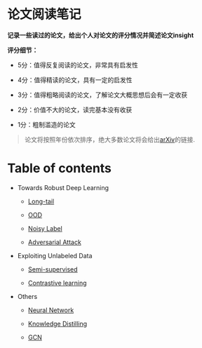 # 论文阅读笔记

**记录一些读过的论文，给出个人对论文的评分情况并简述论文insight**

**评分细节：** 

- 5分：值得反复阅读的论文，非常具有启发性

- 4分：值得精读的论文，具有一定的启发性

- 3分：值得粗略阅读的论文，了解论文大概思想后会有一定收获

- 2分：价值不大的论文，读完基本没有收获

- 1分：粗制滥造的论文

> 论文将按照年份依次排序，绝大多数论文将会给出[arXiv](https://arxiv.org/)的链接.


# Table of contents

- Towards Robust Deep Learning
    - [Long-tail](https://github.com/curryandsun/neural_network_papers/tree/main/Long-tail)

    - [OOD](https://github.com/curryandsun/neural_network_papers/tree/main/OOD)

    - [Noisy Label](https://github.com/curryandsun/neural_network_papers/tree/main/Noisy%20Label)

    - [Adversarial Attack](https://github.com/curryandsun/neural_network_papers/tree/main/Adversarial%20Attack)


- Exploiting Unlabeled Data

    - [Semi-supervised](https://github.com/curryandsun/neural_network_papers/tree/main/Semi-supervised)

    - [Contrastive learning](https://github.com/curryandsun/neural_network_papers/tree/main/Contrastive%20learning)


- Others
    - [Neural Network](https://github.com/curryandsun/neural_network_papers/tree/main/Neural%20Network)

    - [Knowledge Distilling](https://github.com/curryandsun/neural_network_papers/tree/main/Knowledge%20Distilling)

    - [GCN](https://github.com/curryandsun/neural_network_papers/tree/main/GCN)
